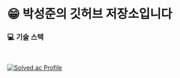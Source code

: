 
# :grin:  박성준의 깃허브 저장소입니다

### :computer: 기술 스택
<br>

[![Solved.ac Profile](http://mazassumnida.wtf/api/v2/generate_badge?boj=ckckckemfdjdhk)](https://solved.ac/ckckckemfdjdhk/)
